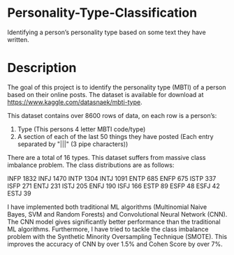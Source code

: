 # Personality-Type-Classification
Identifying a person’s personality type based on some text they have written.
# Description
The goal of this project is to identify the personality type (MBTI) of a person based on their online posts. The dataset is available for download at https://www.kaggle.com/datasnaek/mbti-type. 

This dataset contains over 8600 rows of data, on each row is a person’s:
1) Type (This persons 4 letter MBTI code/type)
2) A section of each of the last 50 things they have posted (Each entry separated by "|||" (3 pipe characters))

There are a total of 16 types. This dataset suffers from massive class imbalance problem. The class distributions are as follows:

INFP    1832
INFJ    1470
INTP    1304
INTJ    1091
ENTP     685
ENFP     675
ISTP     337
ISFP     271
ENTJ     231
ISTJ     205
ENFJ     190
ISFJ     166
ESTP      89
ESFP      48
ESFJ      42
ESTJ      39

I have implemented both traditional ML algorithms (Multinomial Naive Bayes, SVM and Random Forests) and Convolutional Neural Network (CNN). The CNN model gives significantly better performance than the traditional ML algorithms. Furthermore, I have tried to tackle the class imbalance problem with the Synthetic Minority Oversampling Technique (SMOTE). This improves the accuracy of CNN by over 1.5% and Cohen Score by over 7%. 
